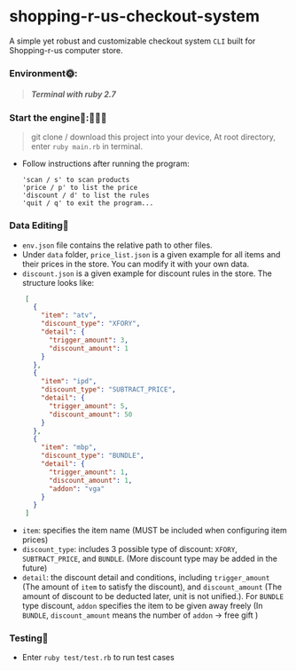 # shopping-r-us-checkout-system
A simple yet robust and customizable checkout system `CLI` built for Shopping-r-us computer store.
### Environment🌞:
> ##### Terminal with ruby 2.7

### Start the engine🚗:💨💨💨
> git clone / download this project into your device,
> At root directory, enter `ruby main.rb` in terminal.
* Follow instructions after running the program: 
  ```
  'scan / s' to scan products
  'price / p' to list the price
  'discount / d' to list the rules
  'quit / q' to exit the program...
  ```

### Data Editing🔧
* `env.json` file contains the relative path to other files.
* Under `data` folder, `price_list.json` is a given example for all items and their prices in the store. You can modify it with your own data.
* `discount.json` is a given example for discount rules in the store. The structure looks like: 
```json
    [
      {
        "item": "atv",
        "discount_type": "XFORY",
        "detail": {
          "trigger_amount": 3,
          "discount_amount": 1
        }
      },
      {
        "item": "ipd",
        "discount_type": "SUBTRACT_PRICE",
        "detail": {
          "trigger_amount": 5,
          "discount_amount": 50
        }
      },
      {
        "item": "mbp",
        "discount_type": "BUNDLE",
        "detail": {
          "trigger_amount": 1,
          "discount_amount": 1,
          "addon": "vga"
        }
      }
    ]
  ```
  * `item`: specifies the item name (MUST be included when configuring item prices)
  * `discount_type`: includes 3 possible type of discount: `XFORY`, `SUBTRACT_PRICE`, and `BUNDLE`. (More discount type may be added in the future)
  * `detail`: the discount detail and conditions, including `trigger_amount` (The amount of `item` to satisfy the discount), and `discount_amount` (The amount of discount to be deducted later, unit is not unified.). For `BUNDLE` type discount, `addon` specifies the item to be given away freely (In `BUNDLE`, `discount_amount` means the number of `addon` -> free gift )

### Testing🤖️
* Enter `ruby test/test.rb` to run test cases

